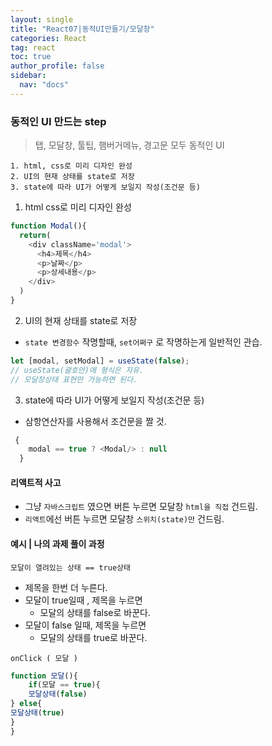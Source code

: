 ```yaml
---
layout: single
title: "React07|동적UI만들기/모달창"
categories: React
tag: react
toc: true
author_profile: false
sidebar:
  nav: "docs"
---
```


### 동적인 UI 만드는 step
> 탭, 모달창, 툴팁, 햄버거메뉴, 경고문 모두 동적인 UI

    1. html, css로 미리 디자인 완성
    2. UI의 현재 상태를 state로 저장
    3. state에 따라 UI가 어떻게 보일지 작성(조건문 등)


1. html css로 미리 디자인 완성
```js
function Modal(){
  return(
    <div className='modal'>
      <h4>제목</h4>
      <p>날짜</p>
      <p>상세내용</p>
    </div>
  )
}
```


2. UI의 현재 상태를 state로 저장

- `state 변경함수` 작명할때, `set어쩌구` 로 작명하는게 일반적인 관습.
```js
let [modal, setModal] = useState(false);
// useState(괄호안)에 형식은 자유. 
// 모달창상태 표현만 가능하면 된다.
```


3. state에 따라 UI가 어떻게 보일지 작성(조건문 등)
- 삼항연산자를 사용해서 조건문을 짤 것.
```js
 {
    modal == true ? <Modal/> : null
  }
```

#### 리액트적 사고
- 그냥 `자바스크립트` 였으면 버튼 누르면 모달창 `html을 직접` 건드림.
- `리액트`에선 버튼 누르면 모달창 `스위치(state)만` 건드림.


#### 예시 | 나의 과제 풀이 과정

`모달이 열려있는 상태 == true상태`

- 제목을 한번 더 누른다.
- 모달이 true일때 , 제목을 누르면
  - 모달의 상태를 false로 바꾼다.
- 모달이 false 일때, 제목을 누르면
  - 모달의 상태를 true로 바꾼다.

`onClick ( 모달 )`
```js
function 모달(){
	if(모달 == true){
	모달상태(false)	
} else{
모달상태(true)
}
}
```